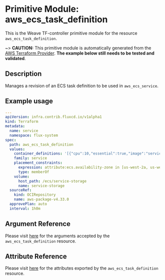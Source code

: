 
# Primitive Module: aws_ecs_task_definition

This is the Weave TF-controller primitive module for the resource `aws_ecs_task_definition`.

~> **CAUTION:** This primitive module is automatically generated from the [AWS Terraform Provider](https://registry.terraform.io/providers/hashicorp/aws/latest/docs/resources/ecs_task_definition). **The example below still needs to be tested and validated**.

## Description

Manages a revision of an ECS task definition to be used in `aws_ecs_service`.

## Example usage

```yaml
---
apiVersion: infra.contrib.fluxcd.io/v1alpha1
kind: Terraform
metadata:
  name: service
  namespace: flux-system
spec:
  path: aws_ecs_task_definition
  values:
    container_definitions: '[{"cpu":10,"essential":true,"image":"service-first","memory":512,"name":"first","portMappings":[{"containerPort":80,"hostPort":80}]},{"cpu":10,"essential":true,"image":"service-second","memory":256,"name":"second","portMappings":[{"containerPort":443,"hostPort":443}]}]'
    family: service
    placement_constraints:
      expression: attribute:ecs.availability-zone in [us-west-2a, us-west-2b]
      type: memberOf
    volume:
      host_path: /ecs/service-storage
      name: service-storage
  sourceRef:
    kind: OCIRepository
    name: aws-package-v4.33.0
  approvePlan: auto
  interval: 1h0m
```

## Argument Reference

Please visit [here](https://registry.terraform.io/providers/hashicorp/aws/latest/docs/resources/ecs_task_definition#argument-reference) for the arguments accepted by the `aws_ecs_task_definition` resource.

## Attribute Reference

Please visit [here](https://registry.terraform.io/providers/hashicorp/aws/latest/docs/resources/ecs_task_definition#attributes-reference) for the attributes exported by the `aws_ecs_task_definition` resource.
